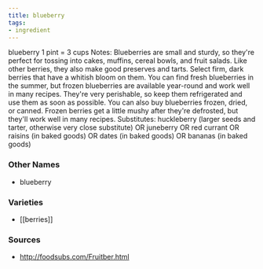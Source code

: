 ```yaml
---
title: blueberry
tags:
- ingredient
---
```

blueberry 1 pint = 3 cups Notes: Blueberries are small and sturdy, so they're perfect for tossing into cakes, muffins, cereal bowls, and fruit salads. Like other berries, they also make good preserves and tarts. Select firm, dark berries that have a whitish bloom on them. You can find fresh blueberries in the summer, but frozen blueberries are available year-round and work well in many recipes. They're very perishable, so keep them refrigerated and use them as soon as possible. You can also buy blueberries frozen, dried, or canned. Frozen berries get a little mushy after they're defrosted, but they'll work well in many recipes. Substitutes: huckleberry (larger seeds and tarter, otherwise very close substitute) OR juneberry OR red currant OR raisins (in baked goods) OR dates (in baked goods) OR bananas (in baked goods)

### Other Names

* blueberry

### Varieties

* [[berries]]

### Sources
* http://foodsubs.com/Fruitber.html
